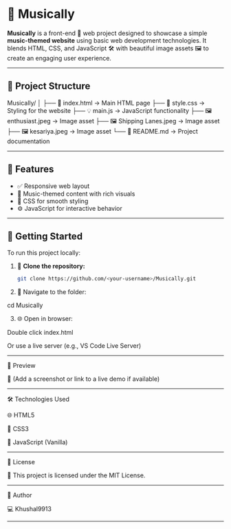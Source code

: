 # 🎵 Musically

**Musically** is a front-end 🎨 web project designed to showcase a simple **music-themed website** using basic web development technologies. It blends HTML, CSS, and JavaScript 🛠️ with beautiful image assets 🖼️ to create an engaging user experience.

---

## 📁 Project Structure

Musically/ │ ├── 📄 index.html           → Main HTML page ├── 🎨 style.css            → Styling for the website ├── 💡 main.js              → JavaScript functionality ├── 🖼️ enthusiast.jpeg      → Image asset ├── 🖼️ Shipping Lanes.jpeg  → Image asset ├── 🖼️ kesariya.jpeg        → Image asset └── 📘 README.md            → Project documentation

---

## 🔧 Features

- ✅ Responsive web layout  
- 🎵 Music-themed content with rich visuals  
- 💅 CSS for smooth styling  
- ⚙️ JavaScript for interactive behavior

---

## 🚀 Getting Started

To run this project locally:

1. 🔁 **Clone the repository:**
   ```bash
   git clone https://github.com/<your-username>/Musically.git

2. 📂 Navigate to the folder:

cd Musically


3. 🌐 Open in browser:

Double click index.html

Or use a live server (e.g., VS Code Live Server)





---

👀 Preview

📸 (Add a screenshot or link to a live demo if available)


---

🛠️ Technologies Used

🌐 HTML5

🎨 CSS3

🧠 JavaScript (Vanilla)



---

📝 License

📄 This project is licensed under the MIT License.


---

👤 Author

💻 Khushal9913



---
